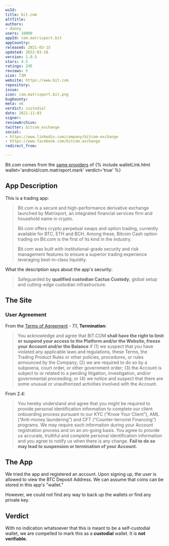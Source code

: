 ```yaml
---
wsId: 
title: bit.com
altTitle: 
authors:
- danny
users: 10000
appId: com.matrixport.bit
appCountry: 
released: 2021-03-15
updated: 2022-03-18
version: 1.0.5
stars: 4.5
ratings: 245
reviews: 5
size: 73M
website: https://www.bit.com
repository: 
issue: 
icon: com.matrixport.bit.png
bugbounty: 
meta: ok
verdict: custodial
date: 2021-11-03
signer: 
reviewArchive: 
twitter: bitcom_exchange
social:
- https://www.linkedin.com/company/bitcom-exchange
- https://www.facebook.com/bitcom.exchange
redirect_from: 

---
```


Bit.com comes from the [same providers](https://play.google.com/store/apps/developer?id=Matrixport) of {% include walletLink.html wallet='android/com.matrixport.mark' verdict='true' %}

## App Description

This is a trading app:

> Bit.com is a secure and high-performance derivative exchange launched by Matrixport, an integrated financial services firm and household name in crypto.
>
> Bit.com offers crypto perpetual swaps and option trading, currently available for BTC, ETH and BCH. Among these, Bitcoin Cash option trading on Bit.com is the first of its kind in the industry.
>
> Bit.com was built with institutional-grade security and risk management features to ensure a superior trading experience leveraging best-in-class liquidity.

What the description says about the app's security:

> Safeguarded by **qualified custodian Cactus Custody**, global setup and cutting-edge custodian infrastructure.


## The Site

### User Agreement

From the [Terms of Agreement](https://www.bit.com/enUserAgreement) - 7.1, **Termination**:

> You acknowledge and agree that BIT.COM **shall have the right to limit or suspend your access to the Platform and/or the Website, freeze your Account and/or the Balance** if (1) we suspect that you have violated any applicable laws and regulations, these Terms, the Trading Product Rules or other policies, procedures, or rules announced by the Company; (2) we are required to do so by a subpoena, court order, or other government order; (3) the Account is subject to or related to a pending litigation, investigation, and/or governmental proceeding; or (4) we notice and suspect that there are some unusual or unauthorized activities involved with the Account.

From 2.4: 

> You hereby understand and agree that you might be required to provide personal identification information to complete our client onboarding process pursuant to our KYC (“Know Your Client”), AML (“Anti-money laundering”) and CFT (“Counter-terrorist Financing”) programs. We may require such information during your Account registration process and on an on-going basis. You agree to provide us accurate, truthful and complete personal identification information and you agree to notify us when there is any change. **Fail to do so may lead to suspension or termination of your Account.**


## The App

We tried the app and registered an account. Upon signing up, the user is allowed to view the BTC Deposit Address. We can assume that coins can be stored in this app's "wallet."

However, we could not find any way to back up the wallets or find any private key.

## Verdict

With no indication whatsoever that this is meant to be a self-custodial wallet, we are compelled to mark this as a **custodial** wallet. It is **not verifiable.**
